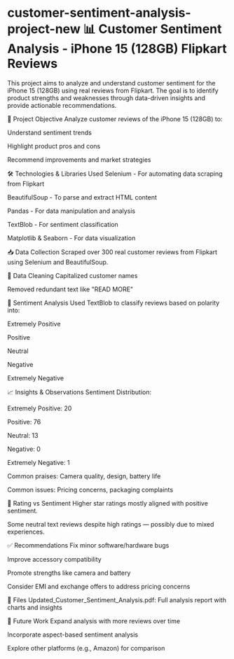 # customer-sentiment-analysis-project-new 📊 Customer Sentiment Analysis - iPhone 15 (128GB) Flipkart Reviews
This project aims to analyze and understand customer sentiment for the iPhone 15 (128GB) using real reviews from Flipkart. The goal is to identify product strengths and weaknesses through data-driven insights and provide actionable recommendations.

🚀 Project Objective
Analyze customer reviews of the iPhone 15 (128GB) to:

Understand sentiment trends

Highlight product pros and cons

Recommend improvements and market strategies

🛠 Technologies & Libraries Used
Selenium - For automating data scraping from Flipkart

BeautifulSoup - To parse and extract HTML content

Pandas - For data manipulation and analysis

TextBlob - For sentiment classification

Matplotlib & Seaborn - For data visualization

📥 Data Collection
Scraped over 300 real customer reviews from Flipkart using Selenium and BeautifulSoup.

🧹 Data Cleaning
Capitalized customer names

Removed redundant text like "READ MORE"

💬 Sentiment Analysis
Used TextBlob to classify reviews based on polarity into:

Extremely Positive

Positive

Neutral

Negative

Extremely Negative

📈 Insights & Observations
Sentiment Distribution:

Extremely Positive: 20

Positive: 76

Neutral: 13

Negative: 0

Extremely Negative: 1

Common praises: Camera quality, design, battery life

Common issues: Pricing concerns, packaging complaints

🌟 Rating vs Sentiment
Higher star ratings mostly aligned with positive sentiment.

Some neutral text reviews despite high ratings — possibly due to mixed experiences.

✅ Recommendations
Fix minor software/hardware bugs

Improve accessory compatibility

Promote strengths like camera and battery

Consider EMI and exchange offers to address pricing concerns

📁 Files
Updated_Customer_Sentiment_Analysis.pdf: Full analysis report with charts and insights

📌 Future Work
Expand analysis with more reviews over time

Incorporate aspect-based sentiment analysis

Explore other platforms (e.g., Amazon) for comparison

